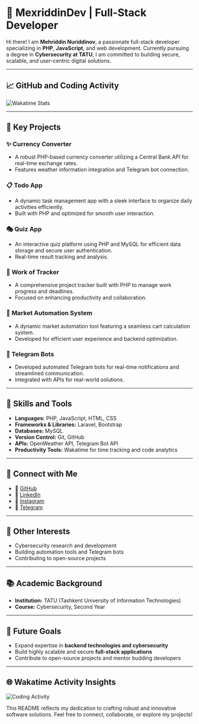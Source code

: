 # 🔧 **MexriddinDev | Full-Stack Developer**

Hi there! I am **Mehriddin Nuriddinov**, a passionate full-stack developer specializing in **PHP**, **JavaScript**, and web development. Currently pursuing a degree in **Cybersecurity at TATU**, I am committed to building secure, scalable, and user-centric digital solutions.

---

## 📈 **GitHub and Coding Activity**

![Wakatime Stats](https://wakatime.com/badge/user/your-wakatime-id.svg)

---

## 🔮 **Key Projects**

### ✨ **Currency Converter**

- A robust PHP-based currency converter utilizing a Central Bank API for real-time exchange rates.
- Features weather information integration and Telegram bot connection.

### 📋 **Todo App**

- A dynamic task management app with a sleek interface to organize daily activities efficiently.
- Built with PHP and optimized for smooth user interaction.

### 🎭 **Quiz App**

- An interactive quiz platform using PHP and MySQL for efficient data storage and secure user authentication.
- Real-time result tracking and analysis.

### 💼 **Work of Tracker**

- A comprehensive project tracker built with PHP to manage work progress and deadlines.
- Focused on enhancing productivity and collaboration.

### 🛒 **Market Automation System**

- A dynamic market automation tool featuring a seamless cart calculation system.
- Developed for efficient user experience and backend optimization.

### 🔧 **Telegram Bots**

- Developed automated Telegram bots for real-time notifications and streamlined communication.
- Integrated with APIs for real-world solutions.

---

## 🔧 **Skills and Tools**

- **Languages:** PHP, JavaScript, HTML, CSS
- **Frameworks & Libraries:** Laravel, Bootstrap
- **Databases:** MySQL
- **Version Control:** Git, GitHub
- **APIs:** OpenWeather API, Telegram Bot API
- **Productivity Tools:** Wakatime for time tracking and code analytics

---

## 🔗 **Connect with Me**

- 🔖 [GitHub](https://github.com/MexriddinDev)
- 👤 [LinkedIn](https://linkedin.com/in/your-profile)
- 🔹 [Instagram](https://instagram.com/your-profile)
- 💌 [Telegram](https://t.me/your-profile)

---

## 🌟 **Other Interests**

- Cybersecurity research and development
- Building automation tools and Telegram bots
- Contributing to open-source projects

---

## 📚 **Academic Background**

- **Institution:** TATU (Tashkent University of Information Technologies)
- **Course:** Cybersecurity, Second Year

---

## 📅 **Future Goals**

- Expand expertise in **backend technologies and cybersecurity**
- Build highly scalable and secure **full-stack applications**
- Contribute to open-source projects and mentor budding developers

---

## 🌐 **Wakatime Activity Insights**

![Coding Activity](https://wakatime.com/share/your-activity-graph.svg)

This README reflects my dedication to crafting robust and innovative software solutions. Feel free to connect, collaborate, or explore my projects!


